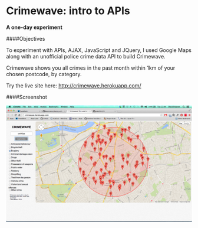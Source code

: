 # Crimewave: intro to APIs
**A one-day experiment**

####Objectives

To experiment with APIs, AJAX, JavaScript and JQuery, I used Google Maps along with an unofficial police crime data API to build Crimewave.

Crimewave shows you all crimes in the past month within 1km of your chosen postcode, by category.

Try the live site here:
http://crimewave.herokuapp.com/

####Screenshot

![Image](/Crimewave.png)

